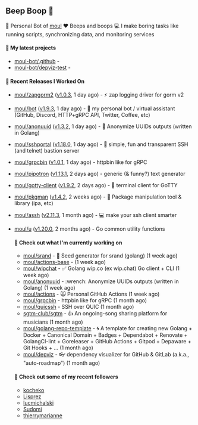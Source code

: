 ## Beep Boop 👋

:hammer: Personal Bot of [moul](https://github.com/moul)
:heart: Beeps and boops
:computer: I make boring tasks like running scripts, synchronizing data, and monitoring services





#### 🌱 My latest projects

- [moul-bot/.github](https://github.com/moul-bot/.github) - 
- [moul-bot/depviz-test](https://github.com/moul-bot/depviz-test) - 

#### 🔭 Recent Releases I Worked On
- [moul/zapgorm2](https://github.com/moul/zapgorm2) ([v1.0.3](https://github.com/moul/zapgorm2/releases/tag/v1.0.3), 1 day ago) - ⚡ zap logging driver for gorm v2
- [moul/bot](https://github.com/moul/bot) ([v1.9.3](https://github.com/moul/bot/releases/tag/v1.9.3), 1 day ago) - 🤖 my personal bot / virtual assistant (GitHub, Discord, HTTP&#43;gRPC API, Twitter, Coffee, etc)
- [moul/anonuuid](https://github.com/moul/anonuuid) ([v1.3.2](https://github.com/moul/anonuuid/releases/tag/v1.3.2), 1 day ago) - :wrench: Anonymize UUIDs outputs (written in Golang)
- [moul/sshportal](https://github.com/moul/sshportal) ([v1.18.0](https://github.com/moul/sshportal/releases/tag/v1.18.0), 1 day ago) - :tophat: simple, fun and transparent SSH (and telnet) bastion server
- [moul/grpcbin](https://github.com/moul/grpcbin) ([v1.0.1](https://github.com/moul/grpcbin/releases/tag/v1.0.1), 1 day ago) - httpbin like for gRPC
- [moul/pipotron](https://github.com/moul/pipotron) ([v1.13.1](https://github.com/moul/pipotron/releases/tag/v1.13.1), 2 days ago) - generic (&amp; funny?) text generator
- [moul/gotty-client](https://github.com/moul/gotty-client) ([v1.9.2](https://github.com/moul/gotty-client/releases/tag/v1.9.2), 2 days ago) - :wrench: terminal client for GoTTY
- [moul/pkgman](https://github.com/moul/pkgman) ([v1.4.2](https://github.com/moul/pkgman/releases/tag/v1.4.2), 2 weeks ago) - 📱 Package manipulation tool &amp; library (ipa, etc)
- [moul/assh](https://github.com/moul/assh) ([v2.11.3](https://github.com/moul/assh/releases/tag/v2.11.3), 1 month ago) - :computer: make your ssh client smarter
- [moul/u](https://github.com/moul/u) ([v1.20.0](https://github.com/moul/u/releases/tag/v1.20.0), 2 months ago) - Go common utility functions


  <h4>👷 Check out what I'm currently working on</h4>
  <ul>
  
  <li><a href="https://github.com/moul/srand">moul/srand</a> - 🌱 Seed generator for srand (golang) (1 week ago)</li>
  <li><a href="https://github.com/moul/actions-base">moul/actions-base</a> -  (1 week ago)</li>
  <li><a href="https://github.com/moul/wipchat">moul/wipchat</a> - ✅ Golang wip.co (ex wip.chat) Go client &#43; CLI (1 week ago)</li>
  <li><a href="https://github.com/moul/anonuuid">moul/anonuuid</a> - :wrench: Anonymize UUIDs outputs (written in Golang) (1 week ago)</li>
  <li><a href="https://github.com/moul/actions">moul/actions</a> - 🙀 Personal GitHub Actions (1 week ago)</li>
  <li><a href="https://github.com/moul/grpcbin">moul/grpcbin</a> - httpbin like for gRPC (1 month ago)</li>
  <li><a href="https://github.com/moul/quicssh">moul/quicssh</a> - SSH over QUIC (1 month ago)</li>
  <li><a href="https://github.com/sgtm-club/sgtm">sgtm-club/sgtm</a> - 👍 An ongoing-song sharing platform for musicians (1 month ago)</li>
  <li><a href="https://github.com/moul/golang-repo-template">moul/golang-repo-template</a> - 🌀 A template for creating new Golang &#43; Docker &#43; Canonical Domain &#43; Badges &#43; Dependabot &#43; Renovate &#43; GolangCI-lint &#43; Goreleaser &#43; GitHub Actions &#43; Gitpod &#43; Depaware &#43; Git Hooks &#43; ... (1 month ago)</li>
  <li><a href="https://github.com/moul/depviz">moul/depviz</a> - 👓 dependency visualizer for GitHub &amp; GitLab (a.k.a., &#34;auto-roadmap&#34;) (1 month ago)</li>
  </ul>

  <h4>👯 Check out some of my recent followers</h4>
  <ul>
  
  <li><a href="https://github.com/kocheko">kocheko</a>
  <li><a href="https://github.com/Lisprez">Lisprez</a>
  <li><a href="https://github.com/lucmichalski">lucmichalski</a>
  <li><a href="https://github.com/Sudomi">Sudomi</a>
  <li><a href="https://github.com/thierrymarianne">thierrymarianne</a>
  </ul>
